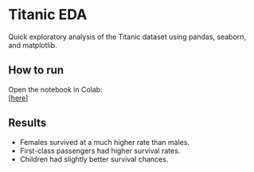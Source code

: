 
# Titanic EDA

Quick exploratory analysis of the Titanic dataset using pandas, seaborn, and matplotlib.

## How to run
Open the notebook in Colab:  
[[here](https://colab.research.google.com/drive/1Zj60SViSlnD44gKogGzn41gpVnEFqmdN#scrollTo=eofAcVvfQP_w)]


## Results
- Females survived at a much higher rate than males.
- First-class passengers had higher survival rates.
- Children had slightly better survival chances.

